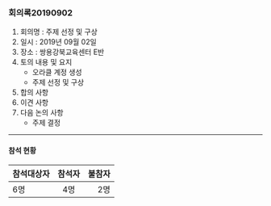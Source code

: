 ### 회의록20190902

1. 회의명 : 주제 선정 및 구상
2. 일시 : 2019년 09월 02일
3. 장소 : 쌍용강북교육센터 E반
4. 토의 내용 및 요지
   - 오라클 계정 생성
   - 주제 선정 및 구상
5. 합의 사항
6. 이견 사항
7. 다음 논의 사항
   - 주제 결정
---
#### 참석 현황
| 참석대상자 | 참석자 | 불참자 |
|:--------|:--------:|--------:|
| 6명 | 4명 | 2명 |

